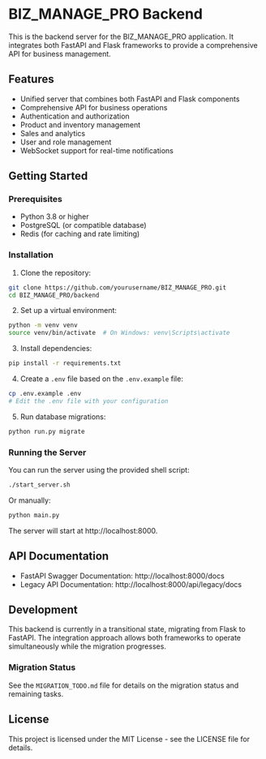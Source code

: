# BIZ_MANAGE_PRO Backend

This is the backend server for the BIZ_MANAGE_PRO application. It integrates both FastAPI and Flask frameworks to provide a comprehensive API for business management.

## Features

- Unified server that combines both FastAPI and Flask components
- Comprehensive API for business operations
- Authentication and authorization
- Product and inventory management
- Sales and analytics
- User and role management
- WebSocket support for real-time notifications

## Getting Started

### Prerequisites

- Python 3.8 or higher
- PostgreSQL (or compatible database)
- Redis (for caching and rate limiting)

### Installation

1. Clone the repository:
```bash
git clone https://github.com/yourusername/BIZ_MANAGE_PRO.git
cd BIZ_MANAGE_PRO/backend
```

2. Set up a virtual environment:
```bash
python -m venv venv
source venv/bin/activate  # On Windows: venv\Scripts\activate
```

3. Install dependencies:
```bash
pip install -r requirements.txt
```

4. Create a `.env` file based on the `.env.example` file:
```bash
cp .env.example .env
# Edit the .env file with your configuration
```

5. Run database migrations:
```bash
python run.py migrate
```

### Running the Server

You can run the server using the provided shell script:

```bash
./start_server.sh
```

Or manually:

```bash
python main.py
```

The server will start at http://localhost:8000.

## API Documentation

- FastAPI Swagger Documentation: http://localhost:8000/docs
- Legacy API Documentation: http://localhost:8000/api/legacy/docs

## Development

This backend is currently in a transitional state, migrating from Flask to FastAPI. The integration approach allows both frameworks to operate simultaneously while the migration progresses.

### Migration Status

See the `MIGRATION_TODO.md` file for details on the migration status and remaining tasks.

## License

This project is licensed under the MIT License - see the LICENSE file for details. 